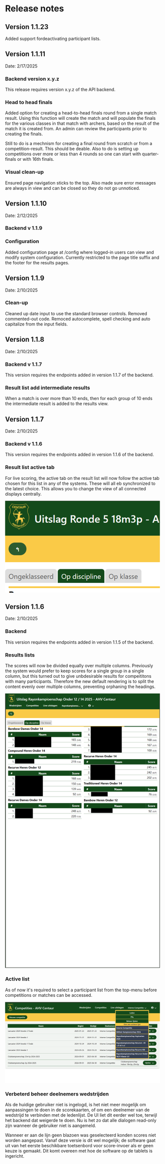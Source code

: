 # Release notes

## Version 1.1.23

Added support fordeactivating participant lists.

## Version 1.1.11

Date: 2/17/2025

### Backend version x.y.z

This release requires version x.y.z of the API backend.

### Head to head finals

Added option for creating a head-to-head finals round from a single match result. Using this function will create the match
and will populate the finals for the various classes in that match with archers, based on the result of the match it is created from.
An admin can review the participants prior to creating the finals.

Still to do is a mechnism for creating a final round from scratch or from a competition-result. This should  be deable. Also
to do is setting up competitions over more or less than 4 rounds so one can start with quarter-finals or with 16th finals.

### Visual clean-up

Ensured page navigation sticks to the top. Also made sure error messages are always in view and can be closed so they do
not go unnoticed.

## Version 1.1.10

Date: 2/12/2025

### Backend v 1.1.9

### Configuration

Added configuration page at /config where logged-in users can view and modify system configuration. Currently restricted
to the page title suffix and the footer for the results pages.

## Version 1.1.9

Date: 2/10/2025

### Clean-up

Cleaned up date input to use the standard browser controls. Removed commented-out code. Remoced autocomplete, spell checking 
and auto capitalize from the input fields.

## Version 1.1.8

Date: 2/10/2025

### Backend v 1.1.7

This version requires the endpoints added in version 1.1.7 of the backend.

### Result list add intermediate results

When a match is over more than 10 ends, then for each group of 10 ends the intermediate result is added to the results view.

## Version 1.1.7

Date: 2/10/2025

### Backend v 1.1.6

This version requires the endpoints added in version 1.1.6 of the backend.

### Result list active tab

For live scoring, the active tab on the result list will now follow the active tab chosen for this list in any
of the systems. These will all eb synchronized to the latest choice. This allows you to change the view of
all connected displays centrally.

![example](image-1.png)

## Version 1.1.6

Date: 2/10/2025

### Backend

This version requires the endpoints added in version 1.1.5 of the backend.

### Results lists

The scores will now be divided equally over multiple columns. Previously the system would prefer to keep scores
for a single group in a single column, but this turned out to give unbdesirable results for compeititons with
many participants. Therefore the new default rendering is to split the content evenly over multiple columns,
preventing orphaning the headings.

![example](image.png)

### Active list

As of now it's required to select a participant list from the top-menu before competitions or matches can be accessed.

![example](image001.png)

### Verbeterd beheer deelnemers wedstrijden

Als de huidige gebruiker niet is ingelogd, is het niet meer mogelijk om aanpassingen te doen in de scorekaarten, of
om een deelnemer van de wedstrijd te verbinden met de ledenlijst. De UI liet dit eerder wel toe, terwijl het backend
dat weigerde te doen. Nu is het zo dat alle dialogen read-only zijn wanneer de gebruiker niet is aangemeld.

Wanneer er aan de lijn geen blazoen was geselecteerd konden scores niet worden aangepast. Vanaf deze versie is
dit wel mogelijk; de software gaat uit van het eerste beschikbare toetsenbord voor score-invoer als er geen keuze
is gemaakt. Dit komt overeen met hoe de software op de tablets is ingericht.
